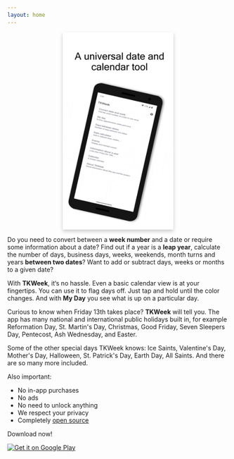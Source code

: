 ```yaml
---
layout: home
---
```


<img style="box-shadow: 0px 4px 8px rgba(0, 0, 0, 0.2); display: block; margin-left: auto; margin-right: auto; width: 50%;" src="./assets/TKWeek-animated.gif" width="50%">

<p>Do you need to convert between a <strong>week number</strong> and a date or require some information about a date? Find out if a year is a <strong>leap year</strong>, calculate the number of days, business days, weeks, weekends, month turns and years <strong>between two dates</strong>? Want to add or subtract days, weeks or months to a given date?</p>
<p>With <strong>TKWeek</strong>, it‘s no hassle. Even a basic calendar view is at your fingertips. You can use it to flag days off. Just tap and hold until the color changes. And with <strong>My Day</strong> you see what is up on a particular day.</p>
<p>Curious to know when Friday 13th takes place? <strong>TKWeek</strong> will tell you. The app has many national and international public holidays built in, for example Reformation Day, St. Martin&apos;s Day, Christmas, Good Friday, Seven Sleepers Day, Pentecost, Ash Wednesday, and Easter.</p>

<p>Some of the other special days TKWeek knows: Ice Saints, Valentine&apos;s Day, Mother&apos;s Day, Halloween, St. Patrick&apos;s Day, Earth Day, All Saints. And there are so many more included.</p>

<p>Also important:</p>

<ul>
<li>No in-app purchases</li>
<li>No ads</li>
<li>No need to unlock anything</li>
<li>We respect your privacy</li>
<li>Completely <a href="https://github.com/tkuenneth/TKWeek">open source</a></li>
</ul>
<p>Download now!</p>
<a href='https://play.google.com/store/apps/details?id=com.thomaskuenneth.tkweek&pcampaignid=pcampaignidMKT-Other-global-all-co-prtnr-py-PartBadge-Mar2515-1'><img alt='Get it on Google Play' width="160px" src='https://play.google.com/intl/en_us/badges/static/images/badges/en_badge_web_generic.png'></a>
